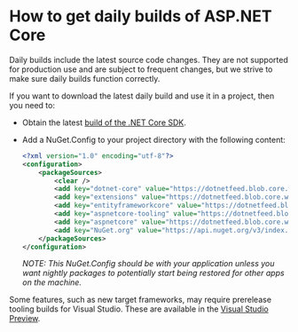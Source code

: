 How to get daily builds of ASP.NET Core
=======================================

Daily builds include the latest source code changes. They are not supported for production use and are subject to frequent changes, but we strive to make sure daily builds function correctly.

If you want to download the latest daily build and use it in a project, then you need to:

- Obtain the latest [build of the .NET Core SDK](https://github.com/dotnet/core-sdk#installers-and-binaries).
- Add a NuGet.Config to your project directory with the following content:

  ```xml
  <?xml version="1.0" encoding="utf-8"?>
  <configuration>
      <packageSources>
          <clear />
          <add key="dotnet-core" value="https://dotnetfeed.blob.core.windows.net/dotnet-core/index.json" />
          <add key="extensions" value="https://dotnetfeed.blob.core.windows.net/aspnet-extensions/index.json" />
          <add key="entityframeworkcore" value="https://dotnetfeed.blob.core.windows.net/aspnet-entityframeworkcore/index.json" />
          <add key="aspnetcore-tooling" value="https://dotnetfeed.blob.core.windows.net/aspnet-aspnetcore-tooling/index.json" />
          <add key="aspnetcore" value="https://dotnetfeed.blob.core.windows.net/aspnet-aspnetcore/index.json" />
          <add key="NuGet.org" value="https://api.nuget.org/v3/index.json" />
      </packageSources>
  </configuration>
  ```

  *NOTE: This NuGet.Config should be with your application unless you want nightly packages to potentially start being restored for other apps on the machine.*

Some features, such as new target frameworks, may require prerelease tooling builds for Visual Studio.
These are available in the [Visual Studio Preview](https://www.visualstudio.com/vs/preview/).

